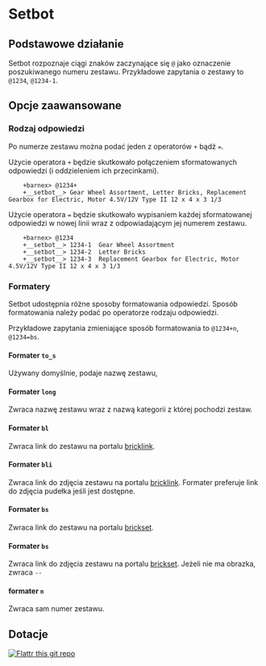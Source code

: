 # Setbot

## Podstawowe działanie

Setbot rozpoznaje ciągi znaków zaczynające się `@` jako oznaczenie poszukiwanego numeru zestawu.
Przykładowe zapytania o zestawy to `@1234`, `@1234-1`.

## Opcje zaawansowane

### Rodzaj odpowiedzi

Po numerze zestawu można podać jeden z operatorów `+` bądź `=`.

Użycie operatora `+` będzie skutkowało połączeniem sformatowanych odpowiedzi (i oddzieleniem ich przecinkami).

        +barnex> @1234+
        +__setbot__> Gear Wheel Assortment, Letter Bricks, Replacement Gearbox for Electric, Motor 4.5V/12V Type II 12 x 4 x 3 1/3

Użycie operatora `=` będzie skutkowało wypisaniem każdej sformatowanej odpowiedzi w nowej linii wraz z odpowiadającym jej numerem zestawu.

        +barnex> @1234
        +__setbot__> 1234-1  Gear Wheel Assortment
        +__setbot__> 1234-2  Letter Bricks
        +__setbot__> 1234-3  Replacement Gearbox for Electric, Motor 4.5V/12V Type II 12 x 4 x 3 1/3

### Formatery

Setbot udostępnia różne sposoby formatowania odpowiedzi.
Sposób formatowania należy podać po operatorze rodzaju odpowiedzi.

Przykładowe zapytania zmieniające sposób formatowania to `@1234+n`, `@1234=bs`.

#### Formater `to_s`

Używany domyślnie, podaje nazwę zestawu,

#### Formater `long`

Zwraca nazwę zestawu wraz z nazwą kategorii z której pochodzi zestaw.

#### Formater `bl`

Zwraca link do zestawu na portalu [bricklink](http://www.bricklink.com).

#### Formater `bli`

Zwraca link do zdjęcia zestawu na portalu [bricklink](http://www.bricklink.com).
Formater preferuje link do zdjęcia pudełka jeśli jest dostępne.

#### Formater `bs`

Zwraca link do zestawu na portalu [brickset](http://brickset.com).

#### Formater `bs`

Zwraca link do zdjęcia zestawu na portalu [brickset](http://brickset.com).
Jeżeli nie ma obrazka, zwraca `--`

#### formater `n`

Zwraca sam numer zestawu.

## Dotacje

[![Flattr this git repo](http://api.flattr.com/button/flattr-badge-large.png)](https://flattr.com/submit/auto?user_id=Barnaba&url=http://github.com/barnaba/setbot&title=Setbot&language=&tags=github&category=software) 
